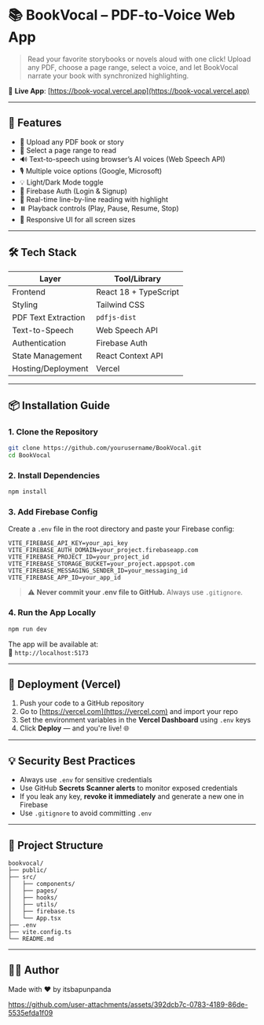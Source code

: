 # 📚 BookVocal – PDF-to-Voice Web App

> Read your favorite storybooks or novels aloud with one click! Upload any PDF, choose a page range, select a voice, and let BookVocal narrate your book with synchronized highlighting.

🔗 **Live App**: [https://book-vocal.vercel.app](https://book-vocal.vercel.app)

---

## 🌟 Features

- 📂 Upload any PDF book or story
- 🔢 Select a page range to read
- 🔊 Text-to-speech using browser’s AI voices (Web Speech API)
- 🎙️ Multiple voice options (Google, Microsoft)
- 💡 Light/Dark Mode toggle
- 🔐 Firebase Auth (Login & Signup)
- 📖 Real-time line-by-line reading with highlight
- ⏸️ Playback controls (Play, Pause, Resume, Stop)
- 📱 Responsive UI for all screen sizes

---

## 🛠 Tech Stack

| Layer              | Tool/Library               |
|--------------------|----------------------------|
| Frontend           | React 18 + TypeScript      |
| Styling            | Tailwind CSS               |
| PDF Text Extraction| `pdfjs-dist`               |
| Text-to-Speech     | Web Speech API             |
| Authentication     | Firebase Auth              |
| State Management   | React Context API          |
| Hosting/Deployment | Vercel                     |

---

## 📦 Installation Guide

### 1. Clone the Repository

```bash
git clone https://github.com/yourusername/BookVocal.git
cd BookVocal
```

### 2. Install Dependencies

```bash
npm install
```

### 3. Add Firebase Config

Create a `.env` file in the root directory and paste your Firebase config:

```env
VITE_FIREBASE_API_KEY=your_api_key
VITE_FIREBASE_AUTH_DOMAIN=your_project.firebaseapp.com
VITE_FIREBASE_PROJECT_ID=your_project_id
VITE_FIREBASE_STORAGE_BUCKET=your_project.appspot.com
VITE_FIREBASE_MESSAGING_SENDER_ID=your_messaging_id
VITE_FIREBASE_APP_ID=your_app_id
```

> ⚠️ **Never commit your .env file to GitHub.** Always use `.gitignore`.

### 4. Run the App Locally

```bash
npm run dev
```

The app will be available at:  
📍 `http://localhost:5173`

---

## 🚀 Deployment (Vercel)

1. Push your code to a GitHub repository
2. Go to [https://vercel.com](https://vercel.com) and import your repo
3. Set the environment variables in the **Vercel Dashboard** using `.env` keys
4. Click **Deploy** — and you're live! 🌐

---

## 💡 Security Best Practices

- Always use `.env` for sensitive credentials
- Use GitHub **Secrets Scanner alerts** to monitor exposed credentials
- If you leak any key, **revoke it immediately** and generate a new one in Firebase
- Use `.gitignore` to avoid committing `.env`

---

## 📂 Project Structure

```
bookvocal/
├── public/
├── src/
│   ├── components/
│   ├── pages/
│   ├── hooks/
│   ├── utils/
│   ├── firebase.ts
│   └── App.tsx
├── .env
├── vite.config.ts
└── README.md
```

---

## 👨‍💻 Author

Made with ❤️ by itsbapunpanda

https://github.com/user-attachments/assets/392dcb7c-0783-4189-86de-5535efda1f09






